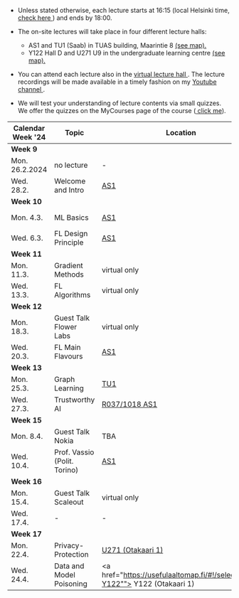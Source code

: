 * Unless stated otherwise, each lecture starts at 16:15 (local Helsinki time, <a href="https://www.google.com/search?client=firefox-b-d&q=what+is+current+time+in+helsinki"> check here </a>) and ends by 18:00.

* The on-site lectures will take place in four different lecture halls:  
  -   AS1 and TU1 (Saab) in TUAS building, Maarintie 8 <a href="https://maps.app.goo.gl/WymneLDPXe1WU2cg9"> (see map). </a> 
  -  Y122 Hall D and U271 U9 in the undergraduate learning centre <a href="https://maps.app.goo.gl/B8HBKVaDoSsEBV448"> (see map). </a>

* You can attend each lecture also in the <a href="https://aalto.zoom.us/j/61924584460?pwd=MXJDSHFyemdCOS91aFJxMmhqdXJwQT09"> virtual lecture hall </a>. 
The lecture recordings will be made available in a timely fashion on my <a href="https://www.youtube.com/channel/UC_tW4Z_GfJ2WCnKDtwMuDUA"> Youtube channel  </a>.

* We will test your understanding of lecture contents via small quizzes. 
We offer the quizzes on the MyCourses page of the course (<a href="https://mycourses.aalto.fi/course/view.php?id=41947&section=1"> click me</a>). 



| Calendar Week '24| Topic                 | Location  |  Notes  |
|-----------------|-----------------------|---------------|--------------|
|**Week 9**    |                       |               |              | 
|    Mon. 26.2.2024   |   no lecture |       -        |              |     
|   Wed. 28.2.     | Welcome and Intro |      <a href="https://usefulaaltomap.fi/#!/select/tuas-1018">  AS1  </a>       |    <a href="https://github.com/alexjungaalto/FederatedLearning/blob/main/material/FL_LectureNotes.pdf">  Sec. 1  </a>      | 
|**Week 10**    |                       |               |              |   
| Mon. 4.3. |   ML Basics       |       <a href="https://usefulaaltomap.fi/#!/select/tuas-1018 ">  AS1  </a>   |    <a href="https://github.com/alexjungaalto/FederatedLearning/blob/main/material/FL_LectureNotes.pdf">  Sec. 2  </a>        |  
| Wed. 6.3. |  FL Design Principle       |     <a href="https://usefulaaltomap.fi/#!/select/tuas-1018">  AS1  </a>      |    <a href="https://github.com/alexjungaalto/FederatedLearning/blob/main/material/FL_LectureNotes.pdf">  Sec. 3  </a>      |   
|**Week 11**    |                       |               |              |     
| Mon. 11.3. | Gradient Methods   |    virtual only  |      <a href="https://github.com/alexjungaalto/FederatedLearning/blob/main/material/FL_LectureNotes.pdf">  Sec. 4  </a>        |   
| Wed. 13.3. | FL Algorithms    |      virtual only    |  <a href="https://github.com/alexjungaalto/FederatedLearning/blob/main/material/FL_LectureNotes.pdf">  Sec. 5  </a>      |  
|**Week 12**  |                       |               |              |  
| Mon. 18.3. |  Guest Talk Flower Labs   | virtual only | <a href="GuestLectureFlower.md"> more info  </a>     | 
| Wed. 20.3. |  FL Main Flavours    | <a href="https://usefulaaltomap.fi/#!/select/tuas-1018">  AS1  </a>     |  <a href="https://github.com/alexjungaalto/FederatedLearning/blob/main/material/FL_LectureNotes.pdf">  Sec. 6  </a>       |  
|**Week 13**   |                       |               |              | 
| Mon. 25.3. | Graph Learning |  <a href="https://usefulaaltomap.fi/#!/select/tuas-1017"> TU1  </a>          |     <a href="https://github.com/alexjungaalto/FederatedLearning/blob/main/material/FL_LectureNotes.pdf">  Sec. 7  </a>            |
| Wed. 27.3. | Trustworthy AI |   <a href="https://usefulaaltomap.fi/#!/select/tuas-1018"> R037/1018 AS1  </a>          |       <a href="https://github.com/alexjungaalto/FederatedLearning/blob/main/material/FL_LectureNotes.pdf">  Sec. 8  </a>          | 
|**Week 15**  |                       |               |              |   
| Mon. 8.4. | Guest Talk Nokia |   TBA      |               |   
| Wed. 10.4. | Prof. Vassio (Polit. Torino)  |   <a href="https://usefulaaltomap.fi/#!/select/tuas-1018">  AS1  </a>        |      <a href="slidesvassio.pdf"> slides </a>            | 
|**Week 16**  |                       |               |              |   
| Mon. 15.4. | Guest Talk Scaleout |   virtual only      |    <a href="https://www.scaleoutsystems.com/"> more info  </a>           |   
| Wed. 17.4. |-  |  -       |               | 
|**Week 17**   |          |               |              |   
| Mon. 22.4.   |   Privacy-Protection  |     <a href="https://usefulaaltomap.fi/#!/select/main-U271"> U271 (Otakaari 1)   </a>   |.  <a href="https://github.com/alexjungaalto/FederatedLearning/blob/main/material/FL_LectureNotes.pdf">  Sec. 9  </a>   |  
|  Wed. 24.4.   |   Data and Model Poisoning  |   <a href="https://usefulaaltomap.fi/#!/select/main-Y122""> Y122 (Otakaari 1) </a>    |    <a href="https://github.com/alexjungaalto/FederatedLearning/blob/main/material/FL_LectureNotes.pdf">  Sec. 10  </a>   | 